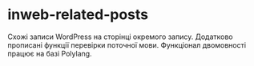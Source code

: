 # inweb-related-posts
Схожі записи WordPress на сторінці окремого запису. Додатково прописані функції перевірки поточної мови. Функціонал двомовності працює на базі Polylang.
